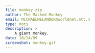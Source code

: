 ```yaml
---
file: monkey.zip
author: The Masked Monkey
email: MICHAELMELANDER@worldnet.att.n
type: mots
description: >
    A giant monkey.
date: 10/24/99
screenshot: monkey.gif
---
```

